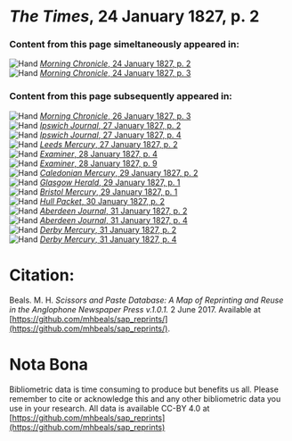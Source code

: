 # *The Times*, 24 January 1827, p. 2  
  
### Content from this page simeltaneously appeared in:  
![Hand](http://scissorsandpaste.net/wp-content/uploads/2017/06/smallhandpointer.png) [*Morning Chronicle*, 24 January 1827, p. 2](https://mhbeals.github.io/sap_html/Morning-Chronicle/Morning-Chronicle-24-January-1827-p-2)  
![Hand](http://scissorsandpaste.net/wp-content/uploads/2017/06/smallhandpointer.png) [*Morning Chronicle*, 24 January 1827, p. 3](https://mhbeals.github.io/sap_html/Morning-Chronicle/Morning-Chronicle-24-January-1827-p-3)  
  
### Content from this page subsequently appeared in:  
![Hand](http://scissorsandpaste.net/wp-content/uploads/2017/06/smallhandpointer.png) [*Morning Chronicle*, 26 January 1827, p. 3](https://mhbeals.github.io/sap_html/Morning-Chronicle/Morning-Chronicle-26-January-1827-p-3)  
![Hand](http://scissorsandpaste.net/wp-content/uploads/2017/06/smallhandpointer.png) [*Ipswich Journal*, 27 January 1827, p. 2](https://mhbeals.github.io/sap_html/Ipswich-Journal/Ipswich-Journal-27-January-1827-p-2)  
![Hand](http://scissorsandpaste.net/wp-content/uploads/2017/06/smallhandpointer.png) [*Ipswich Journal*, 27 January 1827, p. 4](https://mhbeals.github.io/sap_html/Ipswich-Journal/Ipswich-Journal-27-January-1827-p-4)  
![Hand](http://scissorsandpaste.net/wp-content/uploads/2017/06/smallhandpointer.png) [*Leeds Mercury*, 27 January 1827, p. 2](https://mhbeals.github.io/sap_html/Leeds-Mercury/Leeds-Mercury-27-January-1827-p-2)  
![Hand](http://scissorsandpaste.net/wp-content/uploads/2017/06/smallhandpointer.png) [*Examiner*, 28 January 1827, p. 4](https://mhbeals.github.io/sap_html/Examiner/Examiner-28-January-1827-p-4)  
![Hand](http://scissorsandpaste.net/wp-content/uploads/2017/06/smallhandpointer.png) [*Examiner*, 28 January 1827, p. 9](https://mhbeals.github.io/sap_html/Examiner/Examiner-28-January-1827-p-9)  
![Hand](http://scissorsandpaste.net/wp-content/uploads/2017/06/smallhandpointer.png) [*Caledonian Mercury*, 29 January 1827, p. 2](https://mhbeals.github.io/sap_html/Caledonian-Mercury/Caledonian-Mercury-29-January-1827-p-2)  
![Hand](http://scissorsandpaste.net/wp-content/uploads/2017/06/smallhandpointer.png) [*Glasgow Herald*, 29 January 1827, p. 1](https://mhbeals.github.io/sap_html/Glasgow-Herald/Glasgow-Herald-29-January-1827-p-1)  
![Hand](http://scissorsandpaste.net/wp-content/uploads/2017/06/smallhandpointer.png) [*Bristol Mercury*, 29 January 1827, p. 1](https://mhbeals.github.io/sap_html/Bristol-Mercury/Bristol-Mercury-29-January-1827-p-1)  
![Hand](http://scissorsandpaste.net/wp-content/uploads/2017/06/smallhandpointer.png) [*Hull Packet*, 30 January 1827, p. 2](https://mhbeals.github.io/sap_html/Hull-Packet/Hull-Packet-30-January-1827-p-2)  
![Hand](http://scissorsandpaste.net/wp-content/uploads/2017/06/smallhandpointer.png) [*Aberdeen Journal*, 31 January 1827, p. 2](https://mhbeals.github.io/sap_html/Aberdeen-Journal/Aberdeen-Journal-31-January-1827-p-2)  
![Hand](http://scissorsandpaste.net/wp-content/uploads/2017/06/smallhandpointer.png) [*Aberdeen Journal*, 31 January 1827, p. 4](https://mhbeals.github.io/sap_html/Aberdeen-Journal/Aberdeen-Journal-31-January-1827-p-4)  
![Hand](http://scissorsandpaste.net/wp-content/uploads/2017/06/smallhandpointer.png) [*Derby Mercury*, 31 January 1827, p. 2](https://mhbeals.github.io/sap_html/Derby-Mercury/Derby-Mercury-31-January-1827-p-2)  
![Hand](http://scissorsandpaste.net/wp-content/uploads/2017/06/smallhandpointer.png) [*Derby Mercury*, 31 January 1827, p. 4](https://mhbeals.github.io/sap_html/Derby-Mercury/Derby-Mercury-31-January-1827-p-4)  


# Citation: 

Beals. M. H. *Scissors and Paste Database: A Map of Reprinting and Reuse in the Anglophone Newspaper Press v.1.0.1.* 2 June 2017. Available at [https://github.com/mhbeals/sap_reprints/](https://github.com/mhbeals/sap_reprints/). 

# Nota Bona

Bibliometric data is time consuming to produce but benefits us all. Please remember to cite or acknowledge this and any other bibliometric data you use in your research. All data is available CC-BY 4.0 at [https://github.com/mhbeals/sap_reprints](https://github.com/mhbeals/sap_reprints)